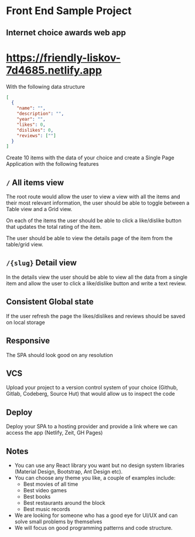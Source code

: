 # Front End Sample Project

## Internet choice awards web app

# https://friendly-liskov-7d4685.netlify.app

With the following data structure

```json
[
  {
    "name": "",
    "description": "",
    "year": "",
    "likes": 0,
    "dislikes": 0,
    "reviews": [""]
  }
]
```

Create 10 items with the data of your choice and create a Single Page Application with the following features

## `/` All items view

The root route would allow the user to view a view with all the items and their most relevant information, the user should be able to toggle between a Table view and a Grid view.

On each of the items the user should be able to click a like/dislike button that updates the total rating of the item.

The user should be able to view the details page of the item from the table/grid view.

## `/{slug}` Detail view

In the details view the user should be able to view all the data from a single item and allow the user to click a like/dislike button and write a text review. 

## Consistent Global state

If the user refresh the page the likes/dislikes and reviews should be saved on local storage

## Responsive

The SPA should look good on any resolution

## VCS

Upload your project to a version control system of your choice (Github, Gitlab, Codeberg, Source Hut) that would allow us to inspect the code

## Deploy

Deploy your SPA to a hosting provider and provide a link where we can access the app (Netlify, Zeit, GH Pages)

## Notes

- You can use any React library you want but no design system libraries (Material Design, Bootstrap, Ant Design etc).
- You can choose any theme you like, a couple of examples include:
    - Best movies of all time
    - Best video games
    - Best books
    - Best restaurants around the block
    - Best music records
- We are looking for someone who has a good eye for UI/UX and can solve small problems by themselves
- We will focus on good programming patterns and code structure.

